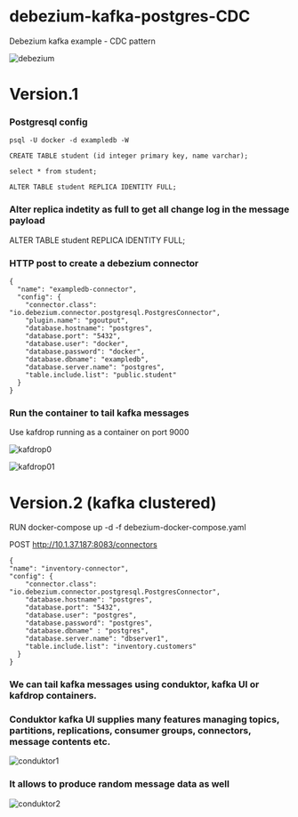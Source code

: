 # debezium-kafka-postgres-CDC
Debezium kafka example - CDC pattern

![debezium](https://user-images.githubusercontent.com/8513827/236702350-b347c23d-e314-468c-8aeb-98cb233c7de3.png)


<h1>Version.1</h1>

<h3> Postgresql config </h3>

```
psql -U docker -d exampledb -W

CREATE TABLE student (id integer primary key, name varchar);

select * from student;

ALTER TABLE student REPLICA IDENTITY FULL;

```
<h3>Alter replica indetity as full to get all change log in the message payload</h3>
ALTER TABLE student REPLICA IDENTITY FULL;


<h3> HTTP post to create a debezium connector </h3>

```
{
  "name": "exampledb-connector",
  "config": {
    "connector.class": "io.debezium.connector.postgresql.PostgresConnector",
    "plugin.name": "pgoutput",
    "database.hostname": "postgres",
    "database.port": "5432",
    "database.user": "docker",
    "database.password": "docker",
    "database.dbname": "exampledb",
    "database.server.name": "postgres",
    "table.include.list": "public.student"
  }
}
```

<h3> Run the container to tail kafka messages </h3>
Use kafdrop running as a container on port 9000


![kafdrop0](https://user-images.githubusercontent.com/8513827/236702488-db78ecd7-0ab5-457a-bb33-89fe3ce9fd05.png)


![kafdrop01](https://user-images.githubusercontent.com/8513827/236702559-7d091b30-c586-400b-8954-f4cbb9c9bb61.png)


<h1>Version.2 (kafka clustered)</h1>

RUN docker-compose up -d -f debezium-docker-compose.yaml

POST http://10.1.37.187:8083/connectors
```
{
"name": "inventory-connector",
"config": {
    "connector.class": "io.debezium.connector.postgresql.PostgresConnector",
    "database.hostname": "postgres",
    "database.port": "5432",
    "database.user": "postgres",
    "database.password": "postgres",
    "database.dbname" : "postgres",
    "database.server.name": "dbserver1",
    "table.include.list": "inventory.customers"
  }
}
```
<h3>We can tail kafka messages using conduktor, kafka UI or kafdrop containers.</h3>

<h3>Conduktor kafka UI supplies many features managing topics, partitions, replications, consumer groups, connectors, message contents etc.</h3>

![conduktor1](https://github.com/ufuk23/debezium-kafka-postgres-CDC/assets/8513827/0190cd57-66b9-4e9d-b108-07b0f72315f5)

<h3>It allows to produce random message data as well</h3>

![conduktor2](https://github.com/ufuk23/debezium-kafka-postgres-CDC/assets/8513827/9931970e-ce31-4d94-a526-8045434f631a)

